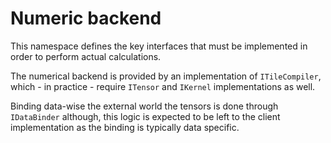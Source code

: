 ﻿# Numeric backend

This namespace defines the key interfaces that must be implemented
in order to perform actual calculations.

The numerical backend is provided by an implementation of `ITileCompiler`,
which - in practice - require `ITensor` and `IKernel` implementations as
well.

Binding data-wise the external world the tensors is done through `IDataBinder`
although, this logic is expected to be left to the client implementation as
the binding is typically data specific.

